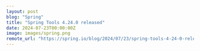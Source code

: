 ```yaml
---
layout: post
blog: "Spring"
title: "Spring Tools 4.24.0 released"
date: 2024-07-23T00:00:00Z
image: images/spring.png
remote_url: "https://spring.io/blog/2024/07/23/spring-tools-4-24-0-released"
---
```


